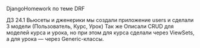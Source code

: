 DjangoHomework по теме DRF 


ДЗ 24.1 Вьюсеты и дженерики мы создали приложение users и сделали 3 модели (Пользователь, Курс, Урок)
Так же Описали CRUD для моделей курса и урока, но при этом для курса сделали через ViewSets, а для урока — через Generic-классы.
